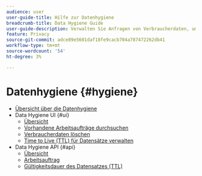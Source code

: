 ```yaml
---
audience: user
user-guide-title: Hilfe zur Datenhygiene
breadcrumb-title: Data Hygiene Guide
user-guide-description: Verwalten Sie Anfragen von Verbraucherdaten, um gesetzliche Datenschutzbestimmungen wie DSGVO und CCPA einzuhalten.
feature: Privacy
source-git-commit: adce89e5601daf18fe9cacb704a787472262db41
workflow-type: tm+mt
source-wordcount: '54'
ht-degree: 3%

---
```



# Datenhygiene {#hygiene}

* [Übersicht über die Datenhygiene](./home.md)
* Data Hygiene UI {#ui}
   * [Übersicht](./ui/overview.md)
   * [Vorhandene Arbeitsaufträge durchsuchen](./ui/browse.md)
   * [Verbraucherdaten löschen](./ui/delete-consumer.md)
   * [Time to Live (TTL) für Datensätze verwalten](./ui/ttl.md)
* Data Hygiene API {#api}
   * [Übersicht](./api/overview.md)
   * [Arbeitsauftrag](./api/workorder.md)
   * [Gültigkeitsdauer des Datensatzes (TTL)](./api/ttl.md)

